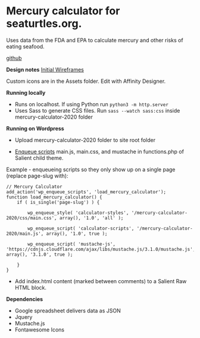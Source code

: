 # Mercury calculator for seaturtles.org.

Uses data from the FDA and EPA to calculate mercury and other risks of eating seafood.

[github](https://github.com/outerpress/tirn-mercury-calculator)

**Design notes**
[Initial Wireframes](https://projects.invisionapp.com/prototype/Mercury-Calculator-Prototype-ck9vl8l7500l1l901y8d0n3fc)

Custom icons are in the Assets folder. Edit with Affinity Designer.

**Running locally**

* Runs on localhost. If using Python run `python3 -m http.server`
* Uses Sass to generate CSS files. Run `sass --watch sass:css` inside mercury-calculator-2020 folder

**Running on Wordpress**

* Upload mercury-calculator-2020 folder to site root folder

* [Enqueue scripts](https://stackoverflow.com/questions/17967364/how-to-link-a-script-in-wordpress) main.js, main.css, and mustache in functions.php of Salient child theme.

Example - enqueueing scripts so they only show up on a single page (replace page-slug with):

```
// Mercury Calculator
add_action('wp_enqueue_scripts', 'load_mercury_calculator');
function load_mercury_calculator() {
	if ( is_single('page-slug') ) {

		wp_enqueue_style( 'calculator-styles', '/mercury-calculator-2020/css/main.css', array(), '1.0', 'all' );

		wp_enqueue_script( 'calculator-scripts', '/mercury-calculator-2020/main.js', array(), '1.0', true );

		wp_enqueue_script( 'mustache-js', 'https://cdnjs.cloudflare.com/ajax/libs/mustache.js/3.1.0/mustache.js', array(), '3.1.0', true );

	}
}
```

* Add index.html content (marked between comments) to a Salient Raw HTML block.

**Dependencies**
* Google spreadsheet delivers data as JSON
* Jquery
* Mustache.js
* Fontawesome Icons

